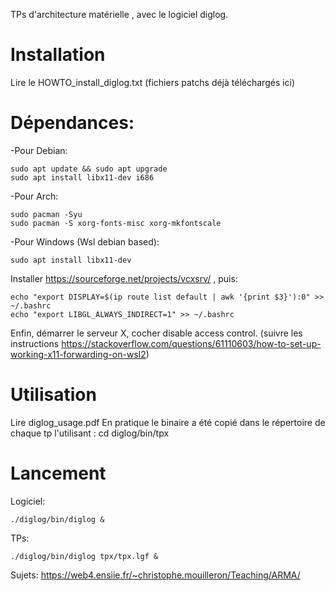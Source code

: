 TPs d'architecture matérielle , avec le logiciel diglog.

# Installation

Lire le HOWTO_install_diglog.txt (fichiers patchs déjà téléchargés ici)

# Dépendances:

-Pour Debian:

```
sudo apt update && sudo apt upgrade
sudo apt install libx11-dev i686
```

-Pour Arch:
	
```
sudo pacman -Syu
sudo pacman -S xorg-fonts-misc xorg-mkfontscale
```

-Pour Windows (Wsl debian based):


```
sudo apt install libx11-dev
```

Installer https://sourceforge.net/projects/vcxsrv/ , puis:

```
echo "export DISPLAY=$(ip route list default | awk '{print $3}'):0" >> ~/.bashrc
echo "export LIBGL_ALWAYS_INDIRECT=1" >> ~/.bashrc
```

Enfin, démarrer le serveur X, cocher disable access control.
(suivre les instructions https://stackoverflow.com/questions/61110603/how-to-set-up-working-x11-forwarding-on-wsl2)

# Utilisation

Lire diglog_usage.pdf
En pratique le binaire a été copié dans le répertoire de chaque tp l'utilisant : cd diglog/bin/tpx

# Lancement

Logiciel:
```
./diglog/bin/diglog &
```

TPs:
```
./diglog/bin/diglog tpx/tpx.lgf &
```

Sujets:
https://web4.ensiie.fr/~christophe.mouilleron/Teaching/ARMA/
